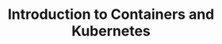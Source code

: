 ---
type: "module"
title: "Introduction to Containers and Kubernetes"
description: "Explore the basics of containers and Kubernetes, including their architecture, components, and how they work together to manage containerized applications."
weight: 4
---